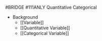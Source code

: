 #BRIDGE #111ANLY 
Quantitative
Categorical

* Background
	* [[Variable]]
	* [[Quantitative Variable]]
	* [[Categorical Variable]]